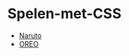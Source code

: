 # Spelen-met-CSS
- [Naruto](https://sundouskanaan.github.io/Spelen-met-CSS/Naruto/index.html)
- [OREO](https://sundouskanaan.github.io/Spelen-met-CSS/OREO/index.html)
